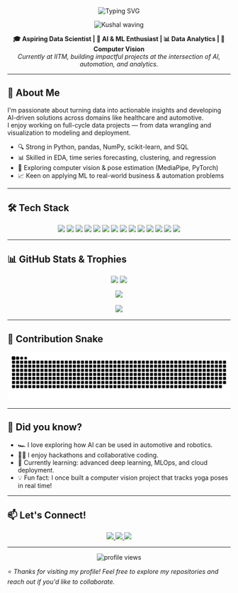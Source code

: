 <!-- Typing SVG Welcome (blue-purple color) -->
<p align="center">
  <img src="https://readme-typing-svg.demolab.com?font=Montserrat&weight=700&size=28&pause=1000&color=7F5AF0&center=true&vCenter=true&width=600&lines=Hi%2C+I'm+Kushal+Tiwari;Aspiring+Data+Scientist+%7C+AI+%26+ML+Enthusiast;Welcome+to+my+GitHub+Portfolio!" alt="Typing SVG" />
</p>

<!-- Profile GIF or Image -->
<p align="center">
  <img src="https://media.giphy.com/media/M9gbBd9nbDrOTu1Mqx/giphy.gif" width="120" alt="Kushal waving" />
</p>

<p align="center">
  <b>🎓 Aspiring Data Scientist | 🧠 AI & ML Enthusiast | 📊 Data Analytics | 🤖 Computer Vision</b><br>
  <i>Currently at IITM, building impactful projects at the intersection of AI, automation, and analytics.</i>
</p>

---

## 🚀 About Me

I'm passionate about turning data into actionable insights and developing AI-driven solutions across domains like healthcare and automotive.<br>
I enjoy working on full-cycle data projects — from data wrangling and visualization to modeling and deployment.

- 🔍 Strong in Python, pandas, NumPy, scikit-learn, and SQL
- 📊 Skilled in EDA, time series forecasting, clustering, and regression
- 🧠 Exploring computer vision & pose estimation (MediaPipe, PyTorch)
- 📈 Keen on applying ML to real-world business & automation problems

---

## 🛠️ Tech Stack

<p align="center">
  <img src="https://img.shields.io/badge/Python-7F5AF0?style=for-the-badge&logo=python&logoColor=white"/>
  <img src="https://img.shields.io/badge/SQL-3A86FF?style=for-the-badge&logo=postgresql&logoColor=white"/>
  <img src="https://img.shields.io/badge/Excel-00B4D8?style=for-the-badge&logo=microsoft-excel&logoColor=white"/>
  <img src="https://img.shields.io/badge/Pandas-4361EE?style=for-the-badge&logo=pandas&logoColor=white"/>
  <img src="https://img.shields.io/badge/NumPy-3A0CA3?style=for-the-badge&logo=numpy&logoColor=white"/>
  <img src="https://img.shields.io/badge/scikit--learn-FF006E?style=for-the-badge&logo=scikit-learn&logoColor=white"/>
  <img src="https://img.shields.io/badge/Matplotlib-7209B7?style=for-the-badge&logo=matplotlib&logoColor=white"/>
  <img src="https://img.shields.io/badge/Seaborn-4CC9F0?style=for-the-badge&logo=python&logoColor=white"/>
  <img src="https://img.shields.io/badge/Git-F05032?style=for-the-badge&logo=git&logoColor=white"/>
  <img src="https://img.shields.io/badge/HTML5-F72585?style=for-the-badge&logo=html5&logoColor=white"/>
  <img src="https://img.shields.io/badge/CSS3-4895EF?style=for-the-badge&logo=css3&logoColor=white"/>
  <img src="https://img.shields.io/badge/XGBoost-FFBE0B?style=for-the-badge&logo=xgboost&logoColor=white"/>
  <img src="https://img.shields.io/badge/MediaPipe-FF6F00?style=for-the-badge&logo=google&logoColor=white"/>
  <img src="https://img.shields.io/badge/PyTorch-EE4C2C?style=for-the-badge&logo=pytorch&logoColor=white"/>
</p>

---

## 📊 GitHub Stats & Trophies

<p align="center">
  <img src="https://github-readme-stats.vercel.app/api?username=kushaltiwari7&show_icons=true&theme=radical" height="170"/>
  <img src="https://github-readme-stats.vercel.app/api/top-langs/?username=kushaltiwari7&layout=compact&theme=radical" height="170"/>
</p>

<p align="center">
  <img src="https://github-readme-streak-stats.herokuapp.com/?user=kushaltiwari7&theme=radical" height="170"/>
</p>

<p align="center">
  <img src="https://github-profile-trophy.vercel.app/?username=kushaltiwari7&theme=radical&column=4&margin-w=10&margin-h=15"/>
</p>

---

## 🐍 Contribution Snake

<p align="center">
  <img src="https://raw.githubusercontent.com/Platane/snk/output/github-contribution-grid-snake.svg" alt="snake animation"/>
</p>

---

## 🤔 Did you know?

- 🏎️ I love exploring how AI can be used in automotive and robotics.
- 🧑‍💻 I enjoy hackathons and collaborative coding.
- 🌱 Currently learning: advanced deep learning, MLOps, and cloud deployment.
- 💡 Fun fact: I once built a computer vision project that tracks yoga poses in real time!

---

## 📫 Let's Connect!

<p align="center">
  <a href="mailto:your.email@example.com">
    <img src="https://img.shields.io/badge/Email-7F5AF0?style=for-the-badge&logo=gmail&logoColor=white"/>
  </a>
  <a href="https://linkedin.com/in/yourprofile" target="_blank">
    <img src="https://img.shields.io/badge/LinkedIn-3A86FF?style=for-the-badge&logo=linkedin&logoColor=white"/>
  </a>
  <a href="https://yourwebsite.com" target="_blank">
    <img src="https://img.shields.io/badge/Portfolio-4895EF?style=for-the-badge&logo=github&logoColor=white"/>
  </a>
</p>

---

<p align="center">
  <img src="https://komarev.com/ghpvc/?username=kushaltiwari7&label=Profile+visits&color=7F5AF0&style=flat-square" alt="profile views"/>
</p>

⭐️ *Thanks for visiting my profile! Feel free to explore my repositories and reach out if you'd like to collaborate.*
